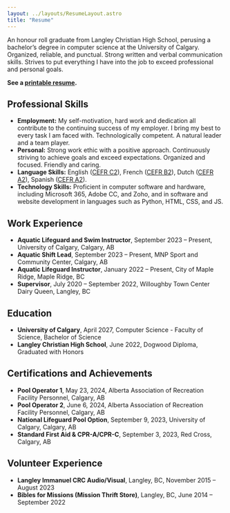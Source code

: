 ```yaml
---
layout: ../layouts/ResumeLayout.astro
title: "Resume"
---
```


An honour roll graduate from Langley Christian High School, perusing a bachelor’s degree in computer science at the University of Calgary.
<br>
Organized, reliable, and punctual. Strong written and verbal communication skills. Strives to put everything I have into the job to exceed professional and personal goals.

**See a [printable resume](/assets/docs/resume.pdf).**

## Professional Skills

-   **Employment:** My self-motivation, hard work and dedication all contribute to the continuing success of my employer. I bring my best to every task I am faced with. Technologically competent. A natural leader and a team player.
-   **Personal:** Strong work ethic with a positive approach. Continuously striving to achieve goals and exceed expectations. Organized and focused. Friendly and caring.
-   **Language Skills:** English ([CEFR C2](https://www.coe.int/en/web/common-european-framework-reference-languages/table-1-cefr-3.3-common-reference-levels-global-scale)), French ([CEFR B2](https://www.coe.int/en/web/common-european-framework-reference-languages/table-1-cefr-3.3-common-reference-levels-global-scale)), Dutch ([CEFR A2](https://www.coe.int/en/web/common-european-framework-reference-languages/table-1-cefr-3.3-common-reference-levels-global-scale)), Spanish ([CEFR A2](https://www.coe.int/en/web/common-european-framework-reference-languages/table-1-cefr-3.3-common-reference-levels-global-scale)).
-   **Technology Skills:** Proficient in computer software and hardware, including Microsoft 365, Adobe CC, and Zoho, and in software and website development in languages such as Python, HTML, CSS, and JS.

## Work Experience

-   **Aquatic Lifeguard and Swim Instructor**, September 2023 – Present, University of Calgary, Calgary, AB
-   **Aquatic Shift Lead**, September 2023 – Present, MNP Sport and Community Center, Calgary, AB
-   **Aquatic Lifeguard Instructor**, January 2022 – Present, City of Maple Ridge, Maple Ridge, BC
-   **Supervisor**, July 2020 – September 2022, Willoughby Town Center Dairy Queen, Langley, BC

## Education

-   **University of Calgary**, April 2027, Computer Science - Faculty of Science, Bachelor of Science
-   **Langley Christian High School**, June 2022, Dogwood Diploma, Graduated with Honors

## Certifications and Achievements

-   **Pool Operator 1**, May 23, 2024, Alberta Association of Recreation Facility Personnel, Calgary, AB
-   **Pool Operator 2**, June 6, 2024, Alberta Association of Recreation Facility Personnel, Calgary, AB
-   **National Lifeguard Pool Option**, September 9, 2023, University of Calgary, Calgary, AB
-   **Standard First Aid & CPR-A/CPR-C**, September 3, 2023, Red Cross, Calgary, AB

## Volunteer Experience

-   **Langley Immanuel CRC Audio/Visual**, Langley, BC, November 2015 – August 2023
-   **Bibles for Missions (Mission Thrift Store)**, Langley, BC, June 2014 – September 2022
